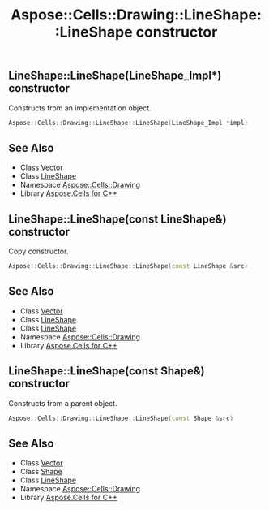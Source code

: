 ﻿---
title: Aspose::Cells::Drawing::LineShape::LineShape constructor
linktitle: LineShape
second_title: Aspose.Cells for C++ API Reference
description: 'Aspose::Cells::Drawing::LineShape::LineShape constructor. Constructs from an implementation object in C++.'
type: docs
weight: 100
url: /cpp/aspose.cells.drawing/lineshape/lineshape/
---
## LineShape::LineShape(LineShape_Impl*) constructor


Constructs from an implementation object.

```cpp
Aspose::Cells::Drawing::LineShape::LineShape(LineShape_Impl *impl)
```

## See Also

* Class [Vector](../../../aspose.cells/vector/)
* Class [LineShape](../)
* Namespace [Aspose::Cells::Drawing](../../)
* Library [Aspose.Cells for C++](../../../)
## LineShape::LineShape(const LineShape\&) constructor


Copy constructor.

```cpp
Aspose::Cells::Drawing::LineShape::LineShape(const LineShape &src)
```

## See Also

* Class [Vector](../../../aspose.cells/vector/)
* Class [LineShape](../)
* Class [LineShape](../)
* Namespace [Aspose::Cells::Drawing](../../)
* Library [Aspose.Cells for C++](../../../)
## LineShape::LineShape(const Shape\&) constructor


Constructs from a parent object.

```cpp
Aspose::Cells::Drawing::LineShape::LineShape(const Shape &src)
```

## See Also

* Class [Vector](../../../aspose.cells/vector/)
* Class [Shape](../../shape/)
* Class [LineShape](../)
* Namespace [Aspose::Cells::Drawing](../../)
* Library [Aspose.Cells for C++](../../../)
